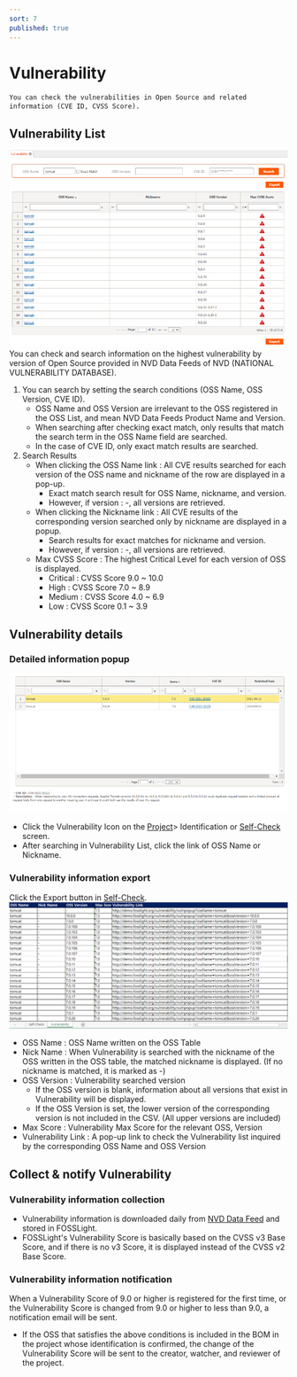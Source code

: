 ```yaml
---
sort: 7
published: true
---
```

# Vulnerability
```note
You can check the vulnerabilities in Open Source and related information (CVE ID, CVSS Score).
```

## Vulnerability List
![VulList](../images/7_vul_list.png)
You can check and search information on the highest vulnerability by version of Open Source provided in NVD Data Feeds of NVD (NATIONAL VULNERABILITY DATABASE).
1. You can search by setting the search conditions (OSS Name, OSS Version, CVE ID).
    - OSS Name and OSS Version are irrelevant to the OSS registered in the OSS List, and mean NVD Data Feeds Product Name and Version.
    - When searching after checking exact match, only results that match the search term in the OSS Name field are searched.
    - In the case of CVE ID, only exact match results are searched.
2. Search Results
    - When clicking the OSS Name link : All CVE results searched for each version of the OSS name and nickname of the row are displayed in a pop-up.
        - Exact match search result for OSS Name, nickname, and version.
        - However, if version : -, all versions are retrieved.
    - When clicking the Nickname link : All CVE results of the corresponding version searched only by nickname are displayed in a popup.
        - Search results for exact matches for nickname and version.
        - However, if version : -, all versions are retrieved.
    - Max CVSS Score : The highest Critical Level for each version of OSS is displayed.
        - Critical : CVSS Score 9.0 ~ 10.0
        - High : CVSS Score 7.0 ~ 8.9
        - Medium : CVSS Score 4.0 ~ 6.9
        - Low : CVSS Score 0.1 ~ 3.9

## Vulnerability details
### Detailed information popup
![VulPopUp](../images/7_vul_popup.png)
- Click the Vulnerability Icon on the [Project](4_project.md)> Identification or [Self-Check](6_self-check.md) screen.
- After searching in Vulnerability List, click the link of OSS Name or Nickname.

### Vulnerability information export
Click the Export button in [Self-Check](6_self-check.md).
![VulExport](../images/7_vul_export.png)
- OSS Name : OSS Name written on the OSS Table
- Nick Name : When Vulnerability is searched with the nickname of the OSS written in the OSS table, the matched nickname is displayed. (If no nickname is matched, it is marked as -)
- OSS Version : Vulnerability searched version
    - If the OSS version is blank, information about all versions that exist in Vulnerability will be displayed.
    - If the OSS Version is set, the lower version of the corresponding version is not included in the CSV. (All upper versions are included)
- Max Score : Vulnerability Max Score for the relevant OSS, Version
- Vulnerability Link : A pop-up link to check the Vulnerability list inquired by the corresponding OSS Name and OSS Version

## Collect & notify Vulnerability
### Vulnerability information collection
- Vulnerability information is downloaded daily from [NVD Data Feed](https://nvd.nist.gov/vuln/data-feeds) and stored in FOSSLight.
- FOSSLight's Vulnerability Score is basically based on the CVSS v3 Base Score, and if there is no v3 Score, it is displayed instead of the CVSS v2 Base Score.

### Vulnerability information notification
When a Vulnerability Score of 9.0 or higher is registered for the first time, or the Vulnerability Score is changed from 9.0 or higher to less than 9.0, a notification email will be sent.
- If the OSS that satisfies the above conditions is included in the BOM in the project whose identification is confirmed, the change of the Vulnerability Score will be sent to the creator, watcher, and reviewer of the project.
